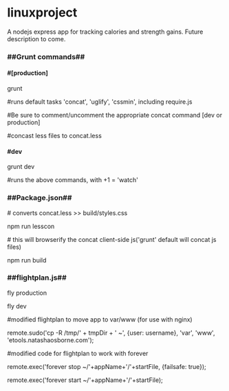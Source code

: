 # linuxproject
<p>A nodejs express app for tracking calories and strength gains. Future description to come.</p>

<h3>##Grunt commands##</h3>
<h4>#[production]</h4>
<p>grunt</p>
<p>#runs default tasks 'concat', 'uglify', 'cssmin', including require.js</p>

<p>#Be sure to comment/uncomment the appropriate concat command [dev or production]</p>
<p>#concast less files to concat.less</p>

<h4>#dev</h4>
<p>grunt dev</p>
<p>#runs the above commands, with +1 = 'watch'</p>

<h3>##Package.json##</h3>
<p># converts concat.less >> build/styles.css</p>
<p>npm run lesscon</p> 

<p># this will browserify the concat client-side js('grunt' default will concat js files)</p>
<p>npm run build</p>

<h3>##flightplan.js##</h3>

<p>fly production</p>
<p>fly dev</p>

<p>#modified flightplan to move app to var/www (for use with nginx)</p>
<p>remote.sudo('cp -R /tmp/' + tmpDir + ' ~', {user: username}, 'var', 'www', 'etools.natashaosborne.com');</p>

<p>#modified code for flightplan to work with forever</p>
<p>remote.exec('forever stop ~/'+appName+'/'+startFile, {failsafe: true});</p>
<p>remote.exec('forever start ~/'+appName+'/'+startFile);</p>
